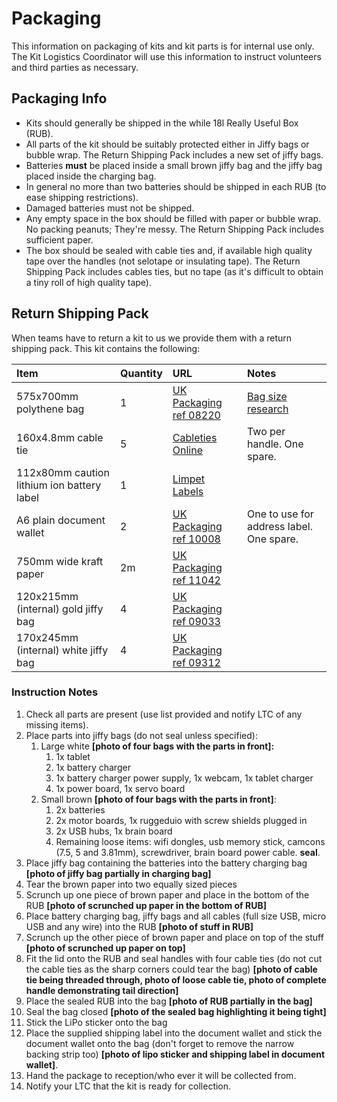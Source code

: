# Packaging

This information on packaging of kits and kit parts is for internal use only. The Kit Logistics Coordinator will use this information to instruct volunteers and third parties as necessary.

## Packaging Info

* Kits should generally be shipped in the while 18l Really Useful Box \(RUB\).
* All parts of the kit should be suitably protected either in Jiffy bags or bubble wrap. The Return Shipping Pack includes a new set of jiffy bags.
* Batteries **must** be placed inside a small brown jiffy bag and the jiffy bag placed inside the charging bag.
* In general no more than two batteries should be shipped in each RUB \(to ease shipping restrictions\).
* Damaged batteries must not be shipped.
* Any empty space in the box should be filled with paper or bubble wrap. No packing peanuts; They're messy. The Return Shipping Pack includes sufficient paper.
* The box should be sealed with cable ties and, if available high quality tape over the handles \(not selotape or insulating tape\). The Return Shipping Pack includes cables ties, but no tape \(as it's difficult to obtain a tiny roll of high quality tape\).

## Return Shipping Pack

When teams have to return a kit to us we provide them with a return shipping pack. This kit contains the following:

| Item | Quantity | URL | Notes |
| :--- | :--- | :--- | :--- |
| 575x700mm polythene bag | 1 | [UK Packaging ref 08220](http://www.ukpackaging.com/postal-packaging/polythene-mailing-bags/grey-polythene-mailing-bags-575x700mm-60mu) | [Bag size research](../research.md#return-shipping-bag) |
| 160x4.8mm cable tie | 5 | [Cableties Online](https://www.cabletiesonline.co.uk/cable-ties-b-w/cable-ties-160mm-x-4.html) | Two per handle. One spare. |
| 112x80mm caution lithium ion battery label | 1 | [Limpet Labels](http://www.limpetlabels.co.uk/shop/view/293_Caution_Lithium_Battery_Labels/755_Caution_Lithium_Ion_Battery_Labels_%28112_x_80mm%29) |  |
| A6 plain document wallet | 2 | [UK Packaging ref 10008](http://www.ukpackaging.com/document-wallets-a6-document-enclosed-wallets-plain) | One to use for address label. One spare. |
| 750mm wide kraft paper | 2m | [UK Packaging ref 11042](http://www.ukpackaging.com/kraft-paper-rolls-imitation-kraft-kraft-paper-rolls-imitation-kraft-750mmx220m) |  |
| 120x215mm \(internal\) gold jiffy bag | 4 | [UK Packaging ref 09033](http://www.ukpackaging.com/arofol-classic-postal-bags-gold-2) |  |
| 170x245mm \(internal\) white jiffy bag | 4 | [UK Packaging ref 09312](http://www.ukpackaging.com/jiffy-earth-aware-airkraft-white-ak1-170x245mm-50-pack) |  |

### Instruction Notes

1. Check all parts are present \(use list provided and notify LTC of any missing items\).
2. Place parts into jiffy bags \(do not seal unless specified\):
   1. Large white **\[photo of four bags with the parts in front\]:**
      1. 1x tablet
      2. 1x battery charger
      3. 1x battery charger power supply, 1x webcam, 1x tablet charger
      4. 1x power board, 1x servo board
   2. Small brown **\[photo of four bags with the parts in front\]**:
      1. 2x batteries
      2. 2x motor boards, 1x ruggeduio with screw shields plugged in
      3. 2x USB hubs, 1x brain board
      4. Remaining loose items: wifi dongles, usb memory stick, camcons \(7.5, 5 and 3.81mm\), screwdriver, brain board power cable. **seal**.
3. Place jiffy bag containing the batteries into the battery charging bag **\[photo of jiffy bag partially in charging bag\]**
4. Tear the brown paper into two equally sized pieces
5. Scrunch up one piece of brown paper and place in the bottom of the RUB **\[photo of scrunched up paper in the bottom of RUB\]**
6. Place battery charging bag, jiffy bags and all cables \(full size USB, micro USB and any wire\) into the RUB **\[photo of stuff in RUB\]**
7. Scrunch up the other piece of brown paper and place on top of the stuff **\[photo of scrunched up paper on top\]**
8. Fit the lid onto the RUB and seal handles with four cable ties \(do not cut the cable ties as the sharp corners could tear the bag\) **\[photo of cable tie being threaded through, photo of loose cable tie, photo of complete handle demonstrating tail direction\]**
9. Place the sealed RUB into the bag **\[photo of RUB partially in the bag\]**
10. Seal the bag closed **\[photo of the sealed bag highlighting it being tight\]**
11. Stick the LiPo sticker onto the bag
12. Place the supplied shipping label into the document wallet and stick the document wallet onto the bag \(don't forget to remove the narrow backing strip too\) **\[photo of lipo sticker and shipping label in document wallet\]**.
13. Hand the package to reception/who ever it will be collected from.
14. Notify your LTC that the kit is ready for collection.



